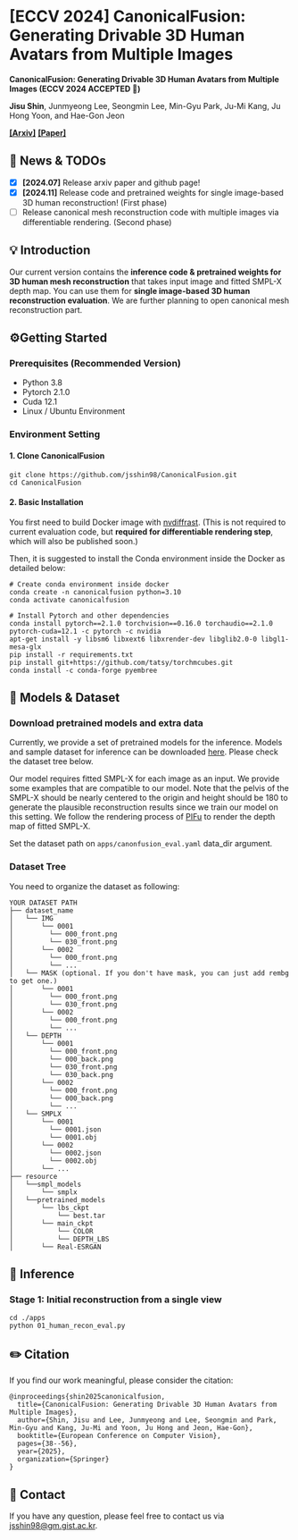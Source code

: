 # [ECCV 2024] CanonicalFusion: Generating Drivable 3D Human Avatars from Multiple Images

**CanonicalFusion: Generating Drivable 3D Human Avatars from Multiple Images (ECCV 2024 ACCEPTED 🎉)**

**Jisu Shin**, Junmyeong Lee, Seongmin Lee, Min-Gyu Park, Ju-Mi Kang, Ju Hong Yoon, and Hae-Gon Jeon

**[[Arxiv]](https://arxiv.org/abs/2407.04345)**
**[[Paper]](https://link.springer.com/chapter/10.1007/978-3-031-73337-6_3)**

## 📣 News & TODOs
- [x] **[2024.07]** Release arxiv paper and github page!
- [x] **[2024.11]** Release code and pretrained weights for single image-based 3D human reconstruction! (First phase)
- [ ] Release canonical mesh reconstruction code with multiple images via differentiable rendering. (Second phase)

## 💡 Introduction
Our current version contains the **inference code & pretrained weights for 3D human mesh reconstruction** that takes input image and fitted SMPL-X depth map. You can use them for **single image-based 3D human reconstruction evaluation**. 
We are further planning to open canonical mesh reconstruction part.

## ⚙️Getting Started
### Prerequisites (Recommended Version)

- Python 3.8
- Pytorch 2.1.0
- Cuda 12.1
- Linux / Ubuntu Environment

### Environment Setting
#### 1. Clone CanonicalFusion
```
git clone https://github.com/jsshin98/CanonicalFusion.git
cd CanonicalFusion
```

#### 2. Basic Installation

You first need to build Docker image with [nvdiffrast](https://nvlabs.github.io/nvdiffrast/#linux). 
(This is not required to current evaluation code, but **required for differentiable rendering step**, which will also be published soon.)

Then, it is suggested to install the Conda environment inside the Docker as detailed below:
```
# Create conda environment inside docker
conda create -n canonicalfusion python=3.10
conda activate canonicalfusion

# Install Pytorch and other dependencies
conda install pytorch==2.1.0 torchvision==0.16.0 torchaudio==2.1.0 pytorch-cuda=12.1 -c pytorch -c nvidia
apt-get install -y libsm6 libxext6 libxrender-dev libglib2.0-0 libgl1-mesa-glx 
pip install -r requirements.txt
pip install git+https://github.com/tatsy/torchmcubes.git
conda install -c conda-forge pyembree
```
<!-- #### 3. Additional Installation for pytorch3d, pyopengl, nvdiffrast, kaolin
Please check the [compatibility](https://kaolin.readthedocs.io/en/latest/notes/installation.html) and modify it based on your environment (cuda & torch)
```
# Install pytorch3d
git clone https://github.com/facebookresearch/pytorch3d.git
cd pytorch3d && pip install -e .

# Install PyOpenGL
git clone https://github.com/mcfletch/pyopengl
cd pyopengl
pip install -e .
cd accelerate
pip install -e .

# Those are for Differentiable rendering.. not necessary for current code
# Install pyremesh (refer to Chupa:https://github.com/snuvclab/chupa)
python -m pip install --no-index --find-links ./diff_renderer/normal_nds/ext/pyremesh pyremesh

# Install nvdiffrast and kaolin 
pip install git+https://github.com/NVlabs/nvdiffrast/
pip install kaolin==0.17.0 -f https://nvidia-kaolin.s3.us-east-2.amazonaws.com/torch-2.1.0_cu121.html 


```-->
## 🧰 Models & Dataset
### Download pretrained models and extra data
Currently, we provide a set of pretrained models for the inference. Models and sample dataset for inference can be downloaded [here](https://drive.google.com/drive/folders/1zK_XZ6KGb5h7UNy0gMLVHBjgJPXHl-a5?usp=sharing). Please check the dataset tree below.

Our model requires fitted SMPL-X for each image as an input. We provide some examples that are compatible to our model. Note that the pelvis of the SMPL-X should be nearly centered to the origin and height should be 180 to generate the plausible reconstruction results since we train our model on this setting. We follow the rendering process of [PIFu](https://github.com/shunsukesaito/PIFu) to render the depth map of fitted SMPL-X.

Set the dataset path on ```apps/canonfusion_eval.yaml``` data_dir argument.

### Dataset Tree
You need to organize the dataset as following:
```
YOUR DATASET PATH
├── dataset_name
│   └── IMG
│       └── 0001
│         └── 000_front.png
│         └── 030_front.png
│       └── 0002
│         └── 000_front.png
│         └── ...
│   └── MASK (optional. If you don't have mask, you can just add rembg to get one.)
│       └── 0001
│         └── 000_front.png
│         └── 030_front.png
│       └── 0002
│         └── 000_front.png
│         └── ...
│   └── DEPTH
│       └── 0001
│         └── 000_front.png
│         └── 000_back.png
│         └── 030_front.png
│         └── 030_back.png
│       └── 0002
│         └── 000_front.png
│         └── 000_back.png
│         └── ...
│   └── SMPLX
│       └── 0001
│         └── 0001.json
│         └── 0001.obj
│       └── 0002
│         └── 0002.json
│         └── 0002.obj
│       └── ...
├── resource
│   └──smpl_models
│       └── smplx
│   └──pretrained_models
│       └── lbs_ckpt
│           └── best.tar
│       └── main_ckpt
│           └── COLOR
│           └── DEPTH_LBS
│       └── Real-ESRGAN
```

## 🔎 Inference
### Stage 1: Initial reconstruction from a single view
```
cd ./apps
python 01_human_recon_eval.py
```
<!-- ### Stage 2: Refine canonical model with multiple frames - Not open yet. Still fixing..
You need to manually set the frame number that you want to use on refinement. (Will be revised soon)
```
cd ./apps
python 02_canonical_fusion.py
``` -->

## ✏️ Citation
If you find our work meaningful, please consider the citation:
```
@inproceedings{shin2025canonicalfusion,
  title={CanonicalFusion: Generating Drivable 3D Human Avatars from Multiple Images},
  author={Shin, Jisu and Lee, Junmyeong and Lee, Seongmin and Park, Min-Gyu and Kang, Ju-Mi and Yoon, Ju Hong and Jeon, Hae-Gon},
  booktitle={European Conference on Computer Vision},
  pages={38--56},
  year={2025},
  organization={Springer}
}
```

## 📱 Contact
If you have any question, please feel free to contact us via jsshin98@gm.gist.ac.kr.
